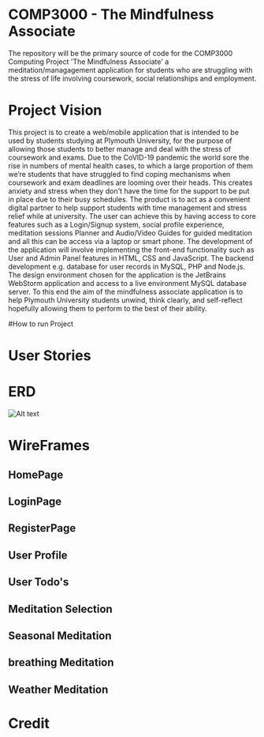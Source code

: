 # COMP3000 - The Mindfulness Associate 
The repository will be the primary source of code for the COMP3000 Computing Project 'The Mindfulness Associate' a meditation/managagement application for students who are struggling with the stress of life involving coursework, social relationships and employment.

# Project Vision

This project is to create a web/mobile application that is intended to be used by students 
studying at Plymouth University, for the purpose of allowing those students to better
manage and deal with the stress of coursework and exams.
Due to the CoVID-19 pandemic the world sore the rise in numbers of mental health cases, to 
which a large proportion of them we’re students that have struggled to find coping 
mechanisms when coursework and exam deadlines are looming over their heads. This 
creates anxiety and stress when they don't have the time for the support to be put in place 
due to their busy schedules.
The product is to act as a convenient digital partner to help support students with time 
management and stress relief while at university. The user can achieve this by having access 
to core features such as a Login/Signup system, social profile experience, meditation 
sessions Planner and Audio/Video Guides for guided meditation and all this can be access 
via a laptop or smart phone. 
The development of the application will involve implementing the front-end functionality 
such as User and Admin Panel features in HTML, CSS and JavaScript. The backend 
development e.g. database for user records in MySQL, PHP and Node.js.
The design environment chosen for the application is the JetBrains WebStorm application
and access to a live environment MySQL database server.
To this end the aim of the mindfulness associate application is to help Plymouth University
students unwind, think clearly, and self-reflect hopefully allowing them to perform to the 
best of their ability. 

#How to run Project


# User Stories 

# ERD
![Alt text](/public/repoImages/COMP3000_ERD.png)

# WireFrames

## HomePage
## LoginPage
## RegisterPage
## User Profile
## User Todo's
## Meditation Selection
## Seasonal Meditation
## breathing Meditation
## Weather Meditation


# Credit
